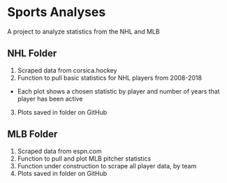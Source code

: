 # Sports Analyses
A project to analyze statistics from the NHL and MLB

## NHL Folder
1. Scraped data from corsica.hockey
2. Function to pull basic statistics for NHL players from 2008-2018
+ Each plot shows a chosen statistic by player and number of years that player has been active
3. Plots saved in folder on GitHub

## MLB Folder
1. Scraped data from espn.com
2. Function to pull and plot MLB pitcher statistics
3. Function under construction to scrape all player data, by team
4. Plots saved in folder on GitHub